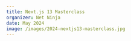 ```yaml
---
title: Next.js 13 Masterclass
organizer: Net Ninja
date: May 2024
image: /images/2024-nextjs13-masterclass.jpg
---
```


